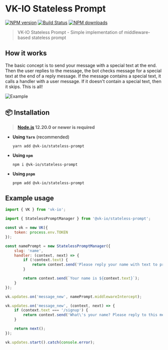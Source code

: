 # VK-IO Stateless Prompt

<a href="https://www.npmjs.com/package/@vk-io/stateless-prompt"><img src="https://img.shields.io/npm/v/@vk-io/stateless-prompt.svg?style=flat-square" alt="NPM version"></a>
<a href="https://github.com/negezor/vk-io/actions/workflows/tests.yml"><img src="https://img.shields.io/github/actions/workflow/status/negezor/vk-io/tests.yml?style=flat-square" alt="Build Status"></a>
<a href="https://www.npmjs.com/package/@vk-io/stateless-prompt"><img src="https://img.shields.io/npm/dt/@vk-io/stateless-prompt.svg?style=flat-square" alt="NPM downloads"></a>

> VK-IO Stateless Prompt - Simple implementation of middleware-based stateless prompt

## How it works

The basic concept is to send your message with a special text at the end. Then the user replies to the message, the bot checks message for a special text at the end of a reply message. If the message contains a special text, it calls a handler with a user message. If it doesn't contain a special text, then it skips. This is all!

![Example](https://user-images.githubusercontent.com/9392723/134985949-e5cf1758-0469-428e-85ed-12229e36e58b.png)

## 📦 Installation

> **[Node.js](https://nodejs.org/) 12.20.0 or newer is required**

- **Using `Yarn`** (recommended)
  ```shell
  yarn add @vk-io/stateless-prompt
  ```
- **Using `npm`**
  ```shell
  npm i @vk-io/stateless-prompt
  ```
- **Using `pnpm`**
  ```shell
  pnpm add @vk-io/stateless-prompt
  ```

## Example usage

```javascript
import { VK } from 'vk-io';

import { StatelessPromptManager } from '@vk-io/stateless-prompt';

const vk = new VK({
    token: process.env.TOKEN
});

const namePrompt = new StatelessPromptManager({
    slug: 'name',
    handler: (context, next) => {
        if (!context.text) {
            return context.send('Please reply your name with text to previous message');
        }

        return context.send(`Your name is ${context.text}`);
    }
});

vk.updates.on('message_new', namePrompt.middlewareIntercept);

vk.updates.on('message_new', (context, next) => {
    if (context.text === '/signup') {
        return context.send('What\'s your name? Please reply to this message. ' + namePrompt.suffix);
    }

    return next();
});

vk.updates.start().catch(console.error);
```
